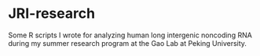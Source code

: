 # JRI-research

Some R scripts I wrote for analyzing human long intergenic noncoding RNA during my summer research program at the Gao Lab at Peking University.
